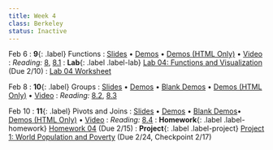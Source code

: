 ```yaml
---
title: Week 4
class: Berkeley
status: Inactive
---
```


Feb 6
: **9**{: .label} Functions
  : [Slides](https://docs.google.com/presentation/d/16w3yJuVJwxymFWVSxl5gkoV-QiL4cV-YZVEFIVk9s4Y/edit?usp=sharing) &#8226; [Demos](https://data8.datahub.berkeley.edu/hub/user-redirect/git-pull?repo=https%3A%2F%2Fgithub.com%2Fdata-8%2Fmaterials-sp23&urlpath=retro%2Ftree%2Fmaterials-sp23%2Flec%2Flec09.ipynb&branch=main) &#8226; [Demos (HTML Only)](assets/demo_html/lec09.html)  &#8226; [Video](https://youtu.be/2-1JdRgg3k4)
: *Reading:* [8](https://inferentialthinking.com/chapters/08/Functions_and_Tables.html), [8.1](https://inferentialthinking.com/chapters/08/1/Applying_a_Function_to_a_Column.html)
: **Lab**{: .label .label-lab} [Lab 04: Functions and Visualization](https://data8.datahub.berkeley.edu/hub/user-redirect/git-pull?repo=https%3A%2F%2Fgithub.com%2Fdata-8%2Fmaterials-sp23&urlpath=retro%2Ftree%2Fmaterials-sp23%2Fmaterials%2Fsp23%2Flab%2Flab04%2Flab04.ipynb&branch=main) (Due 2/10)
  : [Lab 04 Worksheet](https://drive.google.com/file/d/1ped57qemgAyZvzfuUjxJvycAhLEg4skP/view?usp=sharing)

Feb 8
: **10**{: .label} Groups
  : [Slides](https://docs.google.com/presentation/d/1YInhpAJw_mGypttDkRR8581pXoEIlzhnuYqdtPkv0gk/edit?usp=sharing) &#8226; [Demos](https://data8.datahub.berkeley.edu/hub/user-redirect/git-pull?repo=https%3A%2F%2Fgithub.com%2Fdata-8%2Fmaterials-sp23&urlpath=retro%2Ftree%2Fmaterials-sp23%2Flec%2Flec10.ipynb&branch=main) &#8226; [Blank Demos](https://data8.datahub.berkeley.edu/hub/user-redirect/git-pull?repo=https%3A%2F%2Fgithub.com%2Fdata-8%2Fmaterials-sp23&urlpath=retro%2Ftree%2Fmaterials-sp23%2Flec%2Flec10_empty.ipynb&branch=main) &#8226; [Demos (HTML Only)](assets/demo_html/lec10.html)  &#8226; [Video](https://youtu.be/Oo8RIDieK90)
: *Reading:* [8.2](https://inferentialthinking.com/chapters/08/2/Classifying_by_One_Variable.html), [8.3](https://inferentialthinking.com/chapters/08/3/Cross-Classifying_by_More_than_One_Variable.html)

Feb 10
: **11**{: .label} Pivots and Joins
  : [Slides](https://docs.google.com/presentation/d/1FDJYu1niprFJuN-ZMKsvHsYFyADuQi8rH2hBtf4LhNI/edit?usp=sharing) &#8226; [Demos](https://data8.datahub.berkeley.edu/hub/user-redirect/git-pull?repo=https%3A%2F%2Fgithub.com%2Fdata-8%2Fmaterials-sp23&urlpath=retro%2Ftree%2Fmaterials-sp23%2Flec%2Flec11.ipynb&branch=main) &#8226; [Blank Demos](https://data8.datahub.berkeley.edu/hub/user-redirect/git-pull?repo=https%3A%2F%2Fgithub.com%2Fdata-8%2Fmaterials-sp23&urlpath=retro%2Ftree%2Fmaterials-sp23%2Flec%2Flec11_empty.ipynb&branch=main)&#8226; [Demos (HTML Only)](assets/demo_html/lec11.html)  &#8226; [Video](https://youtu.be/2IiBxmOlq8E)
: *Reading:* [8.4](https://inferentialthinking.com/chapters/08/4/Joining_Tables_by_Columns.html)
: **Homework**{: .label .label-homework} [Homework 04](https://data8.datahub.berkeley.edu/hub/user-redirect/git-pull?repo=https%3A%2F%2Fgithub.com%2Fdata-8%2Fmaterials-sp23&urlpath=retro%2Ftree%2Fmaterials-sp23%2F%2Fmaterials%2Fsp23%2Fhw%2Fhw04%2Fhw04.ipynb&branch=main) (Due 2/15)
: **Project**{: .label .label-project} [Project 1: World Population and Poverty](https://data8.datahub.berkeley.edu/hub/user-redirect/git-pull?repo=https%3A%2F%2Fgithub.com%2Fdata-8%2Fmaterials-sp23&urlpath=retro%2Ftree%2Fmaterials-sp23%2Fmaterials%2Fsp23%2Fproject%2Fproject1%2Fproject1.ipynb&branch=main) (Due 2/24, Checkpoint 2/17)
